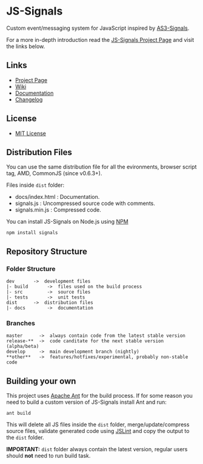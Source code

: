 
# JS-Signals #

Custom event/messaging system for JavaScript inspired by [AS3-Signals](https://github.com/robertpenner/as3-signals).

For a more in-depth introduction read the [JS-Signals Project Page](http://millermedeiros.github.com/js-signals/) and visit the links below.


## Links ##

 * [Project Page](http://millermedeiros.github.com/js-signals/)
 * [Wiki](http://github.com/millermedeiros/js-signals/wiki/)
 * [Documentation](http://millermedeiros.github.com/js-signals/docs)
 * [Changelog](http://github.com/millermedeiros/js-signals/blob/master/CHANGELOG.markdown)


## License ##

 * [MIT License](http://www.opensource.org/licenses/mit-license.php)


## Distribution Files ##

You can use the same distribution file for all the evironments, browser script
tag, AMD, CommonJS (since v0.6.3+).

Files inside `dist` folder:

 * docs/index.html : Documentation.
 * signals.js : Uncompressed source code with comments.
 * signals.min.js : Compressed code.

You can install JS-Signals on Node.js using [NPM](http://npmjs.org/)

    npm install signals


## Repository Structure ##

### Folder Structure ###

    dev       ->  development files
    |- build       ->  files used on the build process
    |- src         ->  source files
    |- tests       ->  unit tests
    dist      ->  distribution files
    |- docs        ->  documentation

### Branches ###

    master      ->  always contain code from the latest stable version
    release-**  ->  code canditate for the next stable version (alpha/beta)
    develop     ->  main development branch (nightly)
    **other**   ->  features/hotfixes/experimental, probably non-stable code


## Building your own ##

This project uses [Apache Ant](http://ant.apache.org/) for the build process. If for some reason you need to build a custom version of JS-Signals install Ant and run:

    ant build

This will delete all JS files inside the `dist` folder, merge/update/compress source files, validate generated code using [JSLint](http://www.jslint.com/) and copy the output to the `dist` folder.

**IMPORTANT:** `dist` folder always contain the latest version, regular users should **not** need to run build task.
